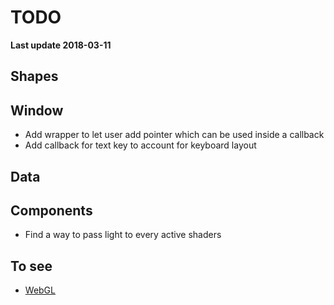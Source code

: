 # TODO

**Last update 2018-03-11**

## Shapes


## Window

  - Add wrapper to let user add pointer which can be used inside a callback
  - Add callback for text key to account for keyboard layout


## Data


## Components

  - Find a way to pass light to every active shaders


## To see

  - [WebGL](http://learnwebgl.brown37.net/index.html)
